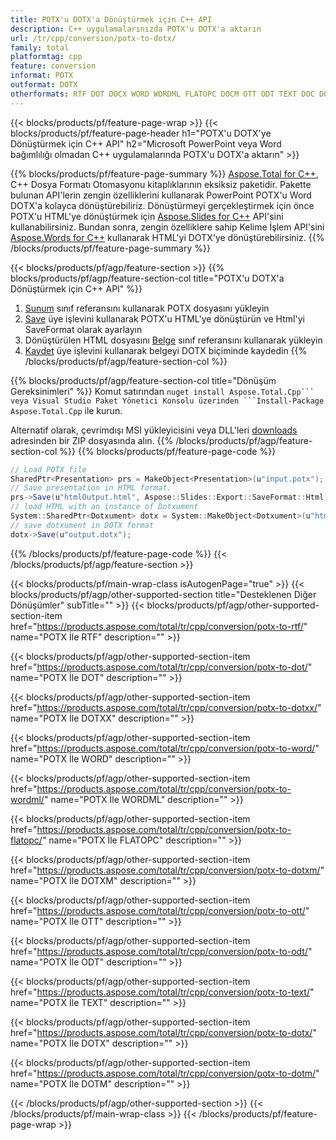 ```yaml
---
title: POTX'u DOTX'a Dönüştürmek için C++ API
description: C++ uygulamalarınızda POTX'u DOTX'a aktarın
url: /tr/cpp/conversion/potx-to-dotx/
family: total
platformtag: cpp
feature: conversion
informat: POTX
outformat: DOTX
otherformats: RTF DOT DOCX WORD WORDML FLATOPC DOCM OTT ODT TEXT DOC DOTM
---
```

{{< blocks/products/pf/feature-page-wrap >}}
{{< blocks/products/pf/feature-page-header h1="POTX'u DOTX'ye Dönüştürmek için C++ API" h2="Microsoft PowerPoint veya Word bağımlılığı olmadan C++ uygulamalarında POTX'u DOTX'a aktarın" >}}

{{% blocks/products/pf/feature-page-summary %}}
[Aspose.Total for C++](https://products.aspose.com/total/cpp/), C++ Dosya Formatı Otomasyonu kitaplıklarının eksiksiz paketidir. Pakette bulunan API'lerin zengin özelliklerini kullanarak PowerPoint POTX'u Word DOTX'a kolayca dönüştürebiliriz. Dönüştürmeyi gerçekleştirmek için önce POTX'u HTML'ye dönüştürmek için [Aspose.Slides for C++](https://products.aspose.com/slides/cpp/) API'sini kullanabilirsiniz. Bundan sonra, zengin özelliklere sahip Kelime İşlem API'sini [Aspose.Words for C++](https://products.aspose.com/words/cpp/) kullanarak HTML'yi DOTX'ye dönüştürebilirsiniz. 
{{% /blocks/products/pf/feature-page-summary  %}}

{{< blocks/products/pf/agp/feature-section >}}
{{% blocks/products/pf/agp/feature-section-col title="POTX'u DOTX'a Dönüştürmek için C++ API" %}}
1. [Sunum](https://reference.aspose.com/slides/cpp/class/aspose.slides.presentation) sınıf referansını kullanarak POTX dosyasını yükleyin
2. [Save](https://reference.aspose.com/slides/cpp/class/aspose.slides.presentation#afcd59ec697bf05c10f78c3869de2ec9e) üye işlevini kullanarak POTX'u HTML'ye dönüştürün ve Html'yi SaveFormat olarak ayarlayın
3. Dönüştürülen HTML dosyasını [Belge](https://reference.aspose.com/words/cpp/class/aspose.words.dotxument) sınıf referansını kullanarak yükleyin
4. [Kaydet](https://reference.aspose.com/words/cpp/class/aspose.words.dotxument#save_string) üye işlevini kullanarak belgeyi DOTX biçiminde kaydedin
{{% /blocks/products/pf/agp/feature-section-col %}}

{{% blocks/products/pf/agp/feature-section-col title="Dönüşüm Gereksinimleri" %}}
Komut satırından ``nuget install Aspose.Total.Cpp``` veya Visual Studio Paket Yönetici Konsolu üzerinden ```Install-Package Aspose.Total.Cpp`` ile kurun.

Alternatif olarak, çevrimdışı MSI yükleyicisini veya DLL'leri [downloads](https://downloads.aspose.com/total/cpp) adresinden bir ZIP dosyasında alın.
{{% /blocks/products/pf/agp/feature-section-col %}}
{{% blocks/products/pf/feature-page-code %}}
```cs
// Load POTX file
SharedPtr<Presentation> prs = MakeObject<Presentation>(u"input.potx");
// Save presentation in HTML format.
prs->Save(u"htmlOutput.html", Aspose::Slides::Export::SaveFormat::Html);
// load HTML with an instance of Dotxument
System::SharedPtr<Dotxument> dotx = System::MakeObject<Dotxument>(u"htmlOutput.html");
// save dotxument in DOTX format
dotx->Save(u"output.dotx"); 
```

{{% /blocks/products/pf/feature-page-code %}}
{{< /blocks/products/pf/agp/feature-section >}}

{{< blocks/products/pf/main-wrap-class isAutogenPage="true" >}}
{{< blocks/products/pf/agp/other-supported-section title="Desteklenen Diğer Dönüşümler" subTitle="" >}}
{{< blocks/products/pf/agp/other-supported-section-item href="https://products.aspose.com/total/tr/cpp/conversion/potx-to-rtf/" name="POTX İle RTF" description="" >}}

{{< blocks/products/pf/agp/other-supported-section-item href="https://products.aspose.com/total/tr/cpp/conversion/potx-to-dot/" name="POTX İle DOT" description="" >}}

{{< blocks/products/pf/agp/other-supported-section-item href="https://products.aspose.com/total/tr/cpp/conversion/potx-to-dotxx/" name="POTX İle DOTXX" description="" >}}

{{< blocks/products/pf/agp/other-supported-section-item href="https://products.aspose.com/total/tr/cpp/conversion/potx-to-word/" name="POTX İle WORD" description="" >}}

{{< blocks/products/pf/agp/other-supported-section-item href="https://products.aspose.com/total/tr/cpp/conversion/potx-to-wordml/" name="POTX İle WORDML" description="" >}}

{{< blocks/products/pf/agp/other-supported-section-item href="https://products.aspose.com/total/tr/cpp/conversion/potx-to-flatopc/" name="POTX İle FLATOPC" description="" >}}

{{< blocks/products/pf/agp/other-supported-section-item href="https://products.aspose.com/total/tr/cpp/conversion/potx-to-dotxm/" name="POTX İle DOTXM" description="" >}}

{{< blocks/products/pf/agp/other-supported-section-item href="https://products.aspose.com/total/tr/cpp/conversion/potx-to-ott/" name="POTX İle OTT" description="" >}}

{{< blocks/products/pf/agp/other-supported-section-item href="https://products.aspose.com/total/tr/cpp/conversion/potx-to-odt/" name="POTX İle ODT" description="" >}}

{{< blocks/products/pf/agp/other-supported-section-item href="https://products.aspose.com/total/tr/cpp/conversion/potx-to-text/" name="POTX İle TEXT" description="" >}}

{{< blocks/products/pf/agp/other-supported-section-item href="https://products.aspose.com/total/tr/cpp/conversion/potx-to-dotx/" name="POTX İle DOTX" description="" >}}

{{< blocks/products/pf/agp/other-supported-section-item href="https://products.aspose.com/total/tr/cpp/conversion/potx-to-dotm/" name="POTX İle DOTM" description="" >}}


{{< /blocks/products/pf/agp/other-supported-section >}}
{{< /blocks/products/pf/main-wrap-class >}}
{{< /blocks/products/pf/feature-page-wrap >}}